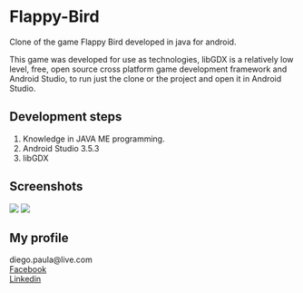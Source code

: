 # Flappy-Bird

Clone of the game Flappy Bird developed in java for android.


This game was developed for use as technologies, libGDX is a relatively low level, free, open source cross platform game development framework and Android Studio, to run just the clone or the project and open it in Android Studio.

<h2> Development steps</h2>

1.   Knowledge in JAVA ME programming.
2.   Android Studio 3.5.3
3.   libGDX

<h2>Screenshots</h2>
<img src="https://drive.google.com/open?id=16hPvjx6iuX8eAYLaLClC-Pt2F-yAR6SD"/>
<img src="https://drive.google.com/file/d/1t2u-KVgm1JwJlD7_t1JGgRe8jNLktcCi/view?usp=sharing"/>


<h2>My profile</h2>
diego.paula@live.com <br>
<a href="https://www.facebook.com/diego.ferratone">Facebook</a><br>
<a href="https://www.linkedin.com/in/diegobpaula/">Linkedin</a>
